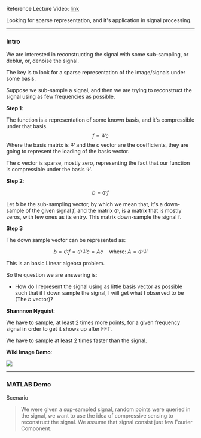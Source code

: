 Reference Lecture Video: [link](https://www.youtube.com/watch?v=rt5mMEmZHfs&feature=youtu.be&ab_channel=NathanKutz)

Looking for sparse representation, and it's application in signal processing. 

---
### Intro

We are interested in reconstructing the signal with some sub-sampling, or deblur, or, denoise the signal. 

The key is to look for a sparse representation of the image/signals under some basis. 

Suppose we sub-sample a signal, and then we are trying to reconstruct the signal using as few frequencies as possible. 

**Step 1**: 

The function is a representation of some known basis, and it's compressible under that basis. 
$$
f = \Psi c
$$ 
Where the basis matrix is $\Psi$ and the $c$ vector are the coefficients, they are going to represent the loading of the basis vector. 

The $c$ vector is sparse, mostly zero, representing the fact that our function is compressible under the basis $\Psi$. 

**Step 2**: 

$$
b = \Phi f
$$

Let $b$ be the sub-sampling vector, by which we mean that, it's a down-sample of the given signal $f$, and the matrix $\Phi$, is a matrix that is mostly zeros, with few ones as its entry. This matrix down-sample the signal f. 

**Step 3**

The down sample vector can be represented as: 

$$
b = \Phi f = \Phi \Psi c = Ac \quad \text{where: } A = \Phi\Psi
$$

This is an basic Linear algebra problem. 


So the question we are answering is: 
* How do I represent the signal using as little basis vector as possible such that if I down sample the signal, I will get what I observed to be (The $b$ vector)? 


**Shannnon Nyquist**: 

We have to sample, at least 2 times more points, for a given frequency signal in order to get it shows up after FFT. 

We have to sample at least 2 times faster than the signal. 

**Wiki Image Demo**: 

![](Orthogonal_Matching_Pursuit.gif)

---
### MATLAB Demo

Scenario
> We were given a sup-sampled signal, random points were queried in the signal, we want to use the idea of compressive sensing to reconstruct the signal. We assume that signal consist just few Fourier Component. 


